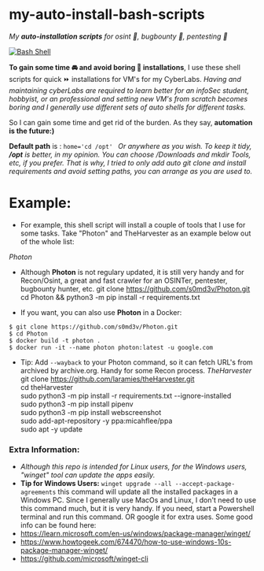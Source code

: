 # my-auto-install-bash-scripts

*My **auto-installation scripts** for osint 🧐, bugbounty 🐛, pentesting 🔨*

[![Bash Shell](https://badges.frapsoft.com/bash/v1/bash-200x34.png?v=103)](https://github.com/ellerbrock/open-source-badges/)



**To gain some time 🚘 and avoid boring 🥱 installations**, I use these shell scripts for quick ⏩ installations for VM's for my CyberLabs.
*Having and maintaining cyberLabs are required to learn better for an infoSec student, hobbyist, or an professional and setting new VM's from scratch becomes boring and I generally use different sets of auto shells for different tasks.*

So I can gain some time and get rid of the burden. As they say, **automation is the future:)**

**Default path** is : ````home='cd /opt' ````
*Or anywhere as you wish. To keep it tidy, **/opt** is better, in my opinion. You can choose /Downloads and mkdir Tools, etc, if you prefer. That is why, I tried to only add auto git clone and install requirements and avoid setting paths, you can arrange as you are used to.*

# Example:

- For example, this shell script will install a couple of tools that I use for some tasks. Take "Photon" and TheHarvester as an example below out of the whole list:

*Photon* <br /> 
- Although **Photon** is not regulary updated, it is still very handy and for Recon/Osint, a great and fast crawler for an OSINTer, pentester, bugbounty hunter, etc.
git clone https://github.com/s0md3v/Photon.git<br />
cd Photon && python3 -m pip install -r requirements.txt

- If you want, you can also use **Photon** in a Docker:

````
$ git clone https://github.com/s0md3v/Photon.git
$ cd Photon
$ docker build -t photon .
$ docker run -it --name photon photon:latest -u google.com
````
- Tip: Add ````--wayback```` to your Photon command, so it can fetch URL's from archived by archive.org. Handy for some Recon process. 
*TheHarvester*<br /> 
git clone https://github.com/laramies/theHarvester.git<br />
cd theHarvester<br />
sudo python3 -m pip install -r requirements.txt --ignore-installed<br />
sudo python3 -m pip install pipenv<br />
sudo python3 -m pip install webscreenshot<br />
sudo add-apt-repository -y ppa:micahflee/ppa<br />
sudo apt -y update


### Extra Information:
- _Although this repo is intended for Linux users, for the Windows users, "winget" tool can update the apps easily._ 
- **Tip for Windows Users:**
 ````winget upgrade --all --accept-package-agreements```` this command will update all the installed packages in a Windows PC. Since I generally use MacOs and Linux, I don't need to use this command much, but it is very handy. If you need, start a Powershell terminal and run this command. OR google it for extra uses. Some good info can be found here:
- https://learn.microsoft.com/en-us/windows/package-manager/winget/
- https://www.howtogeek.com/674470/how-to-use-windows-10s-package-manager-winget/
- https://github.com/microsoft/winget-cli
  


